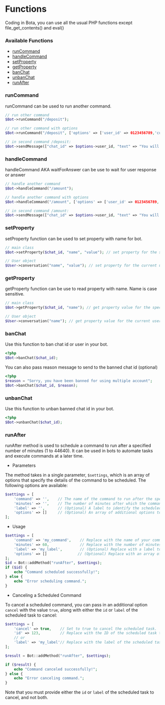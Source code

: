 # Functions

Coding in Bota, you can use all the usual PHP functions except file_get_contents() and eval()

### Available Functions
   * [runCommand](#runcommand)
   * [handleCommand](#handlecommand)
   * [setProperty](#setproperty)
   * [getProperty](#getproperty)
   * [banChat](#banchat)
   * [unbanChat](#unbanchat)
   * [runAfter](#runafter)


### runCommand
runCommand can be used to run another command.  

```php
// run other command
$Bot->runCommand("/deposit");

// run other command with options
$Bot->runCommand("/deposit", ['options' => ['user_id' => 0123456789,'currency' => 'TRX']]);

// in second command /deposit:
$Bot->sendMessage(["chat_id" => $options->user_id, "text" => "You will deposit: " . $options->currency]);
```

### handleCommand
handleCommand AKA waitForAnswer can be use to wait for user response or answer 

```php
// handle another command
$Bot->handleCommand("/amount");

// handle another command with options
$Bot->handleCommand("/amount", ['options' => ['user_id' => 0123456789,'currency' => 'TRX']]);

// in second command /amount:
$Bot->sendMessage(["chat_id" => $options->user_id, "text" => "You will deposit: " . $options->currency]);
```

### setProperty
setProperty function can be used to set property with name for bot.

```php
// main class
$Bot->setProperty($chat_id, "name", "value"); // set property for the specific user

// User object
$User->conversation("name", "value"); // set property for the current user
```


### getProperty
getProperty function can be use to read property with name. Name is case sensitive.
```php
// main class
$Bot->getProperty($chat_id, "name"); // get property value for the specific user

// User object
$User->conversation("name"); // get property value for the current user
```


### banChat
Use this function to ban chat id or user in your bot.
```php
<?php
$Bot->banChat($chat_id);
```
You can also pass reason message to send to the banned chat id (optional)
```php
<?php
$reason = "Sorry, you have been banned for using multiple account";
$Bot->banChat($chat_id, $reason);
```


### unbanChat
Use this function to unban banned chat id in your bot.
```php
<?php
$Bot->unbanChat($chat_id);
```

### runAfter
runAfter method is used to schedule a command to run after a specified number of minutes (1 to 44640). It can be used in bots to automate tasks and execute commands at a later time.

- Parameters

The method takes in a single parameter, `$settings`, which is an array of options that specify the details of the command to be scheduled. The following options are available:

```php
$settings = [
    'command' => '',    // The name of the command to run after the specified number of minutes.
    'minutes' => '',    // The number of minutes after which the command should be run.
    'label' => '',      // (Optional) A label to identify the scheduled task.
    'options' => []     // (Optional) An array of additional options to pass to the command.
];
```

- Usage

```php
$settings = [
    'command' => 'my_command',    // Replace with the name of your command.
    'minutes' => 60,              // Replace with the number of minutes after which the command should run.
    'label' => 'my_label',        // (Optional) Replace with a label to identify the scheduled task.
    'options' => []              // (Optional) Replace with an array of additional options to pass to the command.
];
$id = Bot::addMethod("runAfter", $settings);
if ($id) {
    echo "Command scheduled successfully!";
} else {
    echo "Error scheduling command.";
}
```

- Canceling a Scheduled Command

To cancel a scheduled command, you can pass in an additional option `cancel` with the value `true`, along with either the `id` or `label` of the scheduled task to cancel:

```php
$settings = [
    'cancel' => true,    // Set to true to cancel the scheduled task.
    'id' => 123,         // Replace with the ID of the scheduled task to cancel.
    // or
    'label' => 'my_label'// Replace with the label of the scheduled task to cancel.
];

$result = Bot::addMethod("runAfter", $settings);

if ($result) {
    echo "Command canceled successfully!";
} else {
    echo "Error canceling command.";
}
```
Note that you must provide either the `id` or `label` of the scheduled task to cancel, and not both.

